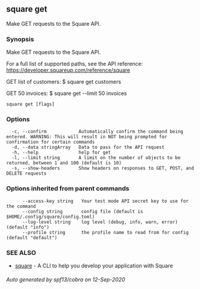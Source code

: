 ## square get

Make GET requests to the Square API.

### Synopsis

Make GET requests to the Square API.

For a full list of supported paths, see the API reference: https://developer.squareup.com/reference/square

GET list of customers:
$ square get customers

GET 50 invoices:
$ square get --limit 50 invoices

```
square get [flags]
```

### Options

```
  -c, --confirm            Automatically confirm the command being entered. WARNING: This will result in NOT being prompted for confirmation for certain commands
  -d, --data stringArray   Data to pass for the API request
  -h, --help               help for get
  -l, --limit string       A limit on the number of objects to be returned, between 1 and 100 (default is 10)
  -s, --show-headers       Show headers on responses to GET, POST, and DELETE requests
```

### Options inherited from parent commands

```
      --access-key string   Your test mode API secret key to use for the command
      --config string       config file (default is $HOME/.config/square/config.toml)
      --log-level string    log level (debug, info, warn, error) (default "info")
      --profile string      the profile name to read from for config (default "default")
```

### SEE ALSO

* [square](index.md)	 - A CLI to help you develop your application with Square

###### Auto generated by spf13/cobra on 12-Sep-2020
